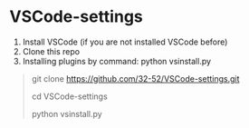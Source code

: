 # VSCode-settings

1) Install VSCode (if you are not installed VSCode before)
2) Clone this repo
3) Installing plugins by command: python vsinstall.py

> git clone https://github.com/32-52/VSCode-settings.git
>
> cd VSCode-settings
>
> python vsinstall.py
